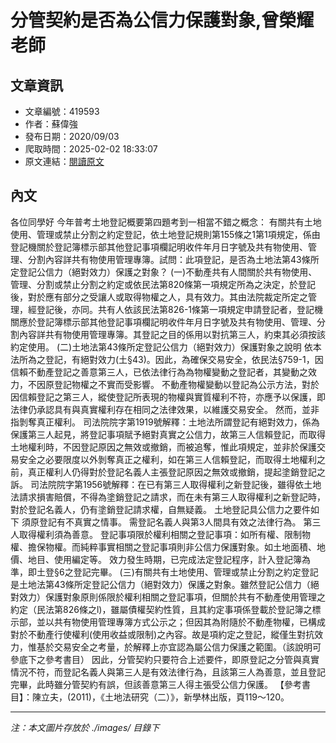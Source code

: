 # 分管契約是否為公信力保護對象,曾榮耀老師

## 文章資訊
- 文章編號：419593
- 作者：蘇偉強
- 發布日期：2020/09/03
- 爬取時間：2025-02-02 18:33:07
- 原文連結：[閱讀原文](https://real-estate.get.com.tw/Columns/detail.aspx?no=419593)

## 內文
各位同學好
今年普考土地登記概要第四題考到一相當不錯之概念：
有關共有土地使用、管理或禁止分割之約定登記，依土地登記規則第155條之1第1項規定，係由登記機關於登記簿標示部其他登記事項欄記明收件年月日字號及共有物使用、管理、分割內容詳共有物使用管理專簿。試問：此項登記，是否為土地法第43條所定登記公信力（絕對效力）保護之對象？
(一)不動產共有人間關於共有物使用、管理、分割或禁止分割之約定或依民法第820條第一項規定所為之決定，於登記後，對於應有部分之受讓人或取得物權之人，具有效力。其由法院裁定所定之管理，經登記後，亦同。共有人依該民法第826-1條第一項規定申請登記者，登記機關應於登記簿標示部其他登記事項欄記明收件年月日字號及共有物使用、管理、分割內容詳共有物使用管理專簿。其登記之目的係用以對抗第三人，約束其必須按該約定使用。
(二)土地法第43條所定登記公信力（絕對效力）保護對象之說明
依本法所為之登記，有絕對效力(土§43)。因此，為確保交易安全，依民法§759-1，因信賴不動產登記之善意第三人，已依法律行為為物權變動之登記者，其變動之效力，不因原登記物權之不實而受影響。
不動產物權變動以登記為公示方法，對於因信賴登記之第三人，縱使登記所表現的物權與實質權利不符，亦應予以保護，即法律仍承認具有與真實權利存在相同之法律效果，以維護交易安全。
然而，並非指剝奪真正權利。
司法院院字第1919號解釋：土地法所謂登記有絕對效力，係為保護第三人起見，將登記事項賦予絕對真實之公信力，故第三人信賴登記，而取得土地權利時，不因登記原因之無效或撤銷，而被追奪，惟此項規定，並非於保護交易安全之必要限度以外剝奪真正之權利，如在第三人信賴登記，而取得土地權利之前，真正權利人仍得對於登記名義人主張登記原因之無效或撤銷，提起塗銷登記之訴。
司法院院字第1956號解釋：在已有第三人取得權利之新登記後，雖得依土地法請求損害賠償，不得為塗銷登記之請求，而在未有第三人取得權利之新登記時，對於登記名義人，仍有塗銷登記請求權，自無疑義。
土地登記具公信力之要件如下
須原登記有不真實之情事。
需登記名義人與第3人間具有效之法律行為。
第三人取得權利須為善意。
登記事項限於權利相關之登記事項：如所有權、限制物權、擔保物權。而純粹事實相關之登記事項則非公信力保護對象。如土地面積、地價、地目、使用編定等。
效力發生時期，已完成法定登記程序，計入登記簿為準，即土登§6之登記完畢。
(三)有關共有土地使用、管理或禁止分割之約定登記是土地法第43條所定登記公信力（絕對效力）保護之對象。雖然登記公信力（絕對效力）保護對象原則係限於權利相關之登記事項，但關於共有不動產使用管理之約定（民法第826條之l)，雖屬債權契約性質，且其約定事項係登載於登記簿之標示部，並以共有物使用管理專簿方式公示之；但因其為附隨於不動產物權，已構成對於不動產行使權利(使用收益或限制)之內容。故是項約定之登記，縱僅生對抗效力，惟基於交易安全之考量，於解釋上亦宜認為屬公信力保護之範圍。（該說明可參底下之參考書目）
因此，分管契約只要符合上述要件，即原登記之分管與真實情況不符，而登記名義人與第三人是有效法律行為，且該第三人為善意，並且登記完畢，此時雖分管契約有誤，但該善意第三人得主張受公信力保護。
【參考書目】：陳立夫，(2011)，《土地法研究（二）》，新學林出版，頁119～120。

---
*注：本文圖片存放於 ./images/ 目錄下*
